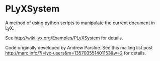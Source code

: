 PLyXSystem
==========

A method of using python scripts to manipulate the current document in LyX.

See http://wiki.lyx.org/Examples/PLyXSystem for details. 

Code originally developed by Andrew Parsloe. See this mailing list post http://marc.info/?l=lyx-users&m=135703551401153&w=2 for details.